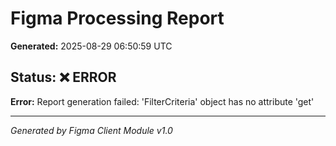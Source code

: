 # Figma Processing Report

**Generated:** 2025-08-29 06:50:59 UTC

## Status: ❌ ERROR

**Error:** Report generation failed: 'FilterCriteria' object has no attribute 'get'

---
*Generated by Figma Client Module v1.0*
